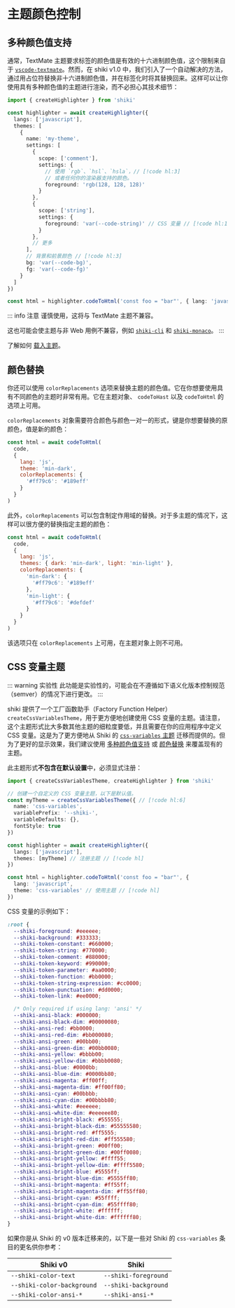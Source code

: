 # 主题颜色控制

## 多种颜色值支持

通常，TextMate 主题要求标签的颜色值是有效的十六进制颜色值，这个限制来自于 [`vscode-textmate`](https://github.com/microsoft/vscode-textmate)。然而，在 shiki v1.0 中，我们引入了一个自动解决的方法，通过用占位符替换非十六进制颜色值，并在标签化时将其替换回来。这样可以让你使用具有多种颜色值的主题进行渲染，而不必担心其技术细节：

```ts twoslash
import { createHighlighter } from 'shiki'

const highlighter = await createHighlighter({
  langs: ['javascript'],
  themes: [
    {
      name: 'my-theme',
      settings: [
        {
          scope: ['comment'],
          settings: {
            // 使用 `rgb`、`hsl`、`hsla`，// [!code hl:3]
            // 或者任何你的渲染器支持的颜色。
            foreground: 'rgb(128, 128, 128)'
          }
        },
        {
          scope: ['string'],
          settings: {
            foreground: 'var(--code-string)' // CSS 变量 // [!code hl:1]
          }
        },
        // 更多
      ],
      // 背景和前景颜色 // [!code hl:3]
      bg: 'var(--code-bg)',
      fg: 'var(--code-fg)'
    }
  ]
})

const html = highlighter.codeToHtml('const foo = "bar"', { lang: 'javascript', theme: 'my-theme' })
```

::: info 注意
谨慎使用，这将与 TextMate 主题不兼容。

这也可能会使主题与非 Web 用例不兼容，例如 [`shiki-cli`](/packages/cli) 和 [`shiki-monaco`](/packages/monaco)。
:::

了解如何 [载入主题](./load-theme)。

## 颜色替换

你还可以使用 `colorReplacements` 选项来替换主题的颜色值。它在你想要使用具有不同颜色的主题时非常有用。它在主题对象、 `codeToHast` 以及 `codeToHtml` 的选项上可用。

`colorReplacements` 对象需要符合颜色与颜色一对一的形式，键是你想要替换的原颜色，值是新的颜色：

```js
const html = await codeToHtml(
  code,
  {
    lang: 'js',
    theme: 'min-dark',
    colorReplacements: {
      '#ff79c6': '#189eff'
    }
  }
)
```

此外，`colorReplacements` 可以包含制定作用域的替换。对于多主题的情况下，这样可以很方便的替换指定主题的颜色：

```js
const html = await codeToHtml(
  code,
  {
    lang: 'js',
    themes: { dark: 'min-dark', light: 'min-light' },
    colorReplacements: {
      'min-dark': {
        '#ff79c6': '#189eff'
      },
      'min-light': {
        '#ff79c6': '#defdef'
      }
    }
  }
)
```

该选项只在 `colorReplacements` 上可用，在主题对象上则不可用。

## CSS 变量主题

::: warning 实验性
此功能是实验性的，可能会在不遵循如下语义化版本控制规范（semver）的情况下进行更改。
:::

shiki 提供了一个工厂函数助手（Factory Function Helper）`createCssVariablesTheme`，用于更方便地创建使用 CSS 变量的主题。请注意，这个主题形式比大多数其他主题的细粒度要低，并且需要在你的应用程序中定义 CSS 变量。这是为了更方便地从 Shiki 的 [`css-variables` 主题](https://github.com/shikijs/shiki/blob/main/docs/themes.md#theming-with-css-variables) 迁移而提供的。但为了更好的显示效果，我们建议使用 [多种颜色值支持](#多种颜色值支持) 或 [颜色替换](#颜色替换) 来覆盖现有的主题。

此主题形式**不包含在默认设置**中，必须显式注册：

```ts twoslash
import { createCssVariablesTheme, createHighlighter } from 'shiki'

// 创建一个自定义的 CSS 变量主题，以下是默认值。
const myTheme = createCssVariablesTheme({ // [!code hl:6]
  name: 'css-variables',
  variablePrefix: '--shiki-',
  variableDefaults: {},
  fontStyle: true
})

const highlighter = await createHighlighter({
  langs: ['javascript'],
  themes: [myTheme] // 注册主题 // [!code hl]
})

const html = highlighter.codeToHtml('const foo = "bar"', {
  lang: 'javascript',
  theme: 'css-variables' // 使用主题 // [!code hl]
})
```

CSS 变量的示例如下：

```css
:root {
  --shiki-foreground: #eeeeee;
  --shiki-background: #333333;
  --shiki-token-constant: #660000;
  --shiki-token-string: #770000;
  --shiki-token-comment: #880000;
  --shiki-token-keyword: #990000;
  --shiki-token-parameter: #aa0000;
  --shiki-token-function: #bb0000;
  --shiki-token-string-expression: #cc0000;
  --shiki-token-punctuation: #dd0000;
  --shiki-token-link: #ee0000;

  /* Only required if using lang: 'ansi' */
  --shiki-ansi-black: #000000;
  --shiki-ansi-black-dim: #00000080;
  --shiki-ansi-red: #bb0000;
  --shiki-ansi-red-dim: #bb000080;
  --shiki-ansi-green: #00bb00;
  --shiki-ansi-green-dim: #00bb0080;
  --shiki-ansi-yellow: #bbbb00;
  --shiki-ansi-yellow-dim: #bbbb0080;
  --shiki-ansi-blue: #0000bb;
  --shiki-ansi-blue-dim: #0000bb80;
  --shiki-ansi-magenta: #ff00ff;
  --shiki-ansi-magenta-dim: #ff00ff80;
  --shiki-ansi-cyan: #00bbbb;
  --shiki-ansi-cyan-dim: #00bbbb80;
  --shiki-ansi-white: #eeeeee;
  --shiki-ansi-white-dim: #eeeeee80;
  --shiki-ansi-bright-black: #555555;
  --shiki-ansi-bright-black-dim: #55555580;
  --shiki-ansi-bright-red: #ff5555;
  --shiki-ansi-bright-red-dim: #ff555580;
  --shiki-ansi-bright-green: #00ff00;
  --shiki-ansi-bright-green-dim: #00ff0080;
  --shiki-ansi-bright-yellow: #ffff55;
  --shiki-ansi-bright-yellow-dim: #ffff5580;
  --shiki-ansi-bright-blue: #5555ff;
  --shiki-ansi-bright-blue-dim: #5555ff80;
  --shiki-ansi-bright-magenta: #ff55ff;
  --shiki-ansi-bright-magenta-dim: #ff55ff80;
  --shiki-ansi-bright-cyan: #55ffff;
  --shiki-ansi-bright-cyan-dim: #55ffff80;
  --shiki-ansi-bright-white: #ffffff;
  --shiki-ansi-bright-white-dim: #ffffff80;
}
```

如果你是从 Shiki 的 v0 版本迁移来的，以下是一些对 Shiki 的 `css-variables` 条目的更名供你参考：

| Shiki v0                   | Shiki                |
| -------------------------- | -------------------- |
| `--shiki-color-text`       | `--shiki-foreground` |
| `--shiki-color-background` | `--shiki-background` |
| `--shiki-color-ansi-*`     | `--shiki-ansi-*`     |
